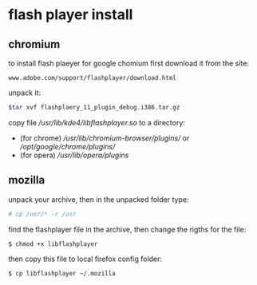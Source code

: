 # flash player install

## chromium
to install flash plaeyer for google chomium first
download it from the site: 
```
www.adobe.com/support/flashplayer/download.html 
```

unpack it:
```sh
$tar xvf flashplaery_11_plugin_debug.i386.tar.gz    
```

copy file */usr/lib/kde4/libflashplayer.so*
to a directory:
- (for chrome) */usr/lib/chromium-browser/plugins/*
  or */opt/google/chrome/plugins/*
- (for opera) */usr/lib/opera/plugins* 
 

## mozilla
unpack your archive, then in the unpacked folder type:
```sh
# cp /usr/* -r /usr
```

find the flashplayer file in the archive,
then change the rigths for the file:
```sh
$ chmod +x libflashplayer
```

then copy this file to local firefox config folder:
```sh
$ cp libflashplayer ~/.mozilla
```
